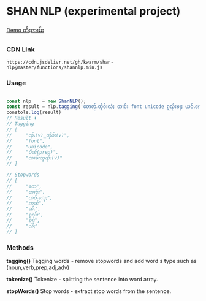 # SHAN NLP (experimental project)

[Demo တီႈၸၢမ်း](https://shan-nlp.netlify.app)


### CDN Link
```
https://cdn.jsdelivr.net/gh/kwarm/shan-nlp@master/functions/shannlp.min.js
```

### Usage

```javascript

const nlp    = new ShanNLP();
const result = nlp.tagging('တေၸႂ်ႉတိုဝ်းလႆႈ တၢင်း font unicode ၵူၺ်းၶႃႈ ယဝ်ႉၵေႃႈ ဢၼ်ၼႆႉပဵၼ်ဢၼ်ၸၢမ်းတူၺ်းၵူၺ်းၶႃႈ');
constole.log(result) 
// Result ⬇ 
// Tagging
// [
//     "ၸႂ်ႉ(v)_တိုဝ်း(v)",
//     "font",
//     "unicode",
//     "ပဵၼ်(prep)",
//     "ၸၢမ်းတူၺ်း(v)"
// ]

// Stopwords
// [
//     "တေ",
//     "တၢင်း",
//     "ယဝ်ႉၵေႃႈ",
//     "ဢၼ်",
//     "ၼႆႉ",
//     "ၵူၺ်း",
//     "ၶႃႈ",
//     "လႆႈ"
// ]

```

### Methods 

**tagging()**
Tagging words - remove stopwords and add word's type such as (noun,verb,prep,adj,adv) 

**tokenize()**
Tokenize - splitting the sentence into word array.

**stopWords()**
Stop words - extract stop words from the sentence.
